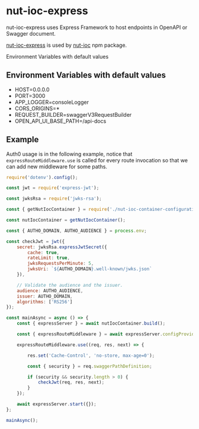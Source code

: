 # nut-ioc-express
nut-ioc-express uses Express Framework to host endpoints in OpenAPI or Swagger document.

[nut-ioc-express](https://www.npmjs.com/package/nut-ioc-express) is used by [nut-ioc](https://www.npmjs.com/package/nut-ioc) npm package.

Environment Variables with default values


## Environment Variables with default values

- HOST=0.0.0.0
- PORT=3000
- APP_LOGGER=consoleLogger
- CORS_ORIGINS=*
- REQUEST_BUILDER=swaggerV3RequestBuilder
- OPEN_API_UI_BASE_PATH=/api-docs

## Example

Auth0 usage is in the following example, notice that `expressRouteMiddleware.use` is called for every route invocation so that we can add new middleware for some paths.

```javascript
require('dotenv').config();

const jwt = require('express-jwt');

const jwksRsa = require('jwks-rsa');

const { getNutIocContainer } = require('./nut-ioc-container-configurations');

const nutIocContainer = getNutIocContainer();

const { AUTHO_DOMAIN, AUTHO_AUDIENCE } = process.env;

const checkJwt = jwt({
    secret: jwksRsa.expressJwtSecret({
        cache: true,
        rateLimit: true,
        jwksRequestsPerMinute: 5,
        jwksUri: `${AUTHO_DOMAIN}.well-known/jwks.json`
    }),

    // Validate the audience and the issuer.
    audience: AUTHO_AUDIENCE,
    issuer: AUTHO_DOMAIN,
    algorithms: ['RS256']
});

const mainAsync = async () => {
    const { expressServer } = await nutIocContainer.build();

    const { expressRouteMiddleware } = await expressServer.configProvider;

    expressRouteMiddleware.use((req, res, next) => {

        res.set('Cache-Control', 'no-store, max-age=0');

        const { security } = req.swaggerPathDefinition;

        if (security && security.length > 0) {
            checkJwt(req, res, next);
        }
    });

    await expressServer.start({});
};

mainAsync();
```
